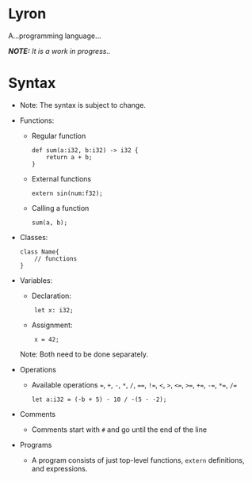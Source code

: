 # Lyron
A...programming language...

***NOTE:** It is a work in progress..*

# Syntax
* Note: The syntax is subject to change.
* Functions:
    * Regular function
        ```
        def sum(a:i32, b:i32) -> i32 {
            return a + b;
        }
        ```
    * External functions
        ```
        extern sin(num:f32);
        ```
    * Calling a function
        ```
        sum(a, b);
        ```
* Classes:
    ```
    class Name{
        // functions
    }
    
    ```

* Variables:
    * Declaration:
    ```
        let x: i32;    
    ```
    * Assignment:
    ```
        x = 42;    
    ```
    Note: Both need to be done separately.

* Operations
    * Available operations `=`, `+`, `-`, `*`, `/`, `==`, `!=`, `<`, `>`, `<=`, `>=`, `+=`, `-=`, `*=`, `/=`
        ```
        let a:i32 = (-b + 5) - 10 / -(5 - -2);
        ```
* Comments
    * Comments start with `#` and go until the end of the line

* Programs
    * A program consists of just top-level functions, `extern` definitions, and expressions.


